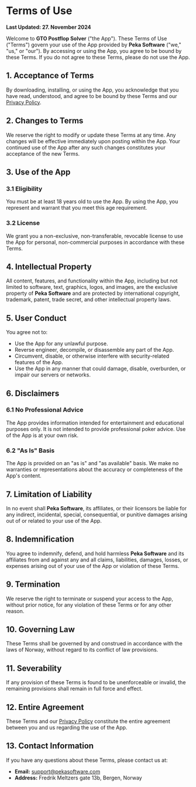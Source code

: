 # Terms of Use

**Last Updated: 27. November 2024**

Welcome to **GTO Postflop Solver** ("the App"). These Terms of Use ("Terms") govern your use of the App provided by **Peka Software** ("we," "us," or "our"). By accessing or using the App, you agree to be bound by these Terms. If you do not agree to these Terms, please do not use the App.

## 1. Acceptance of Terms

By downloading, installing, or using the App, you acknowledge that you have read, understood, and agree to be bound by these Terms and our [Privacy Policy](privacy-policy.html).

## 2. Changes to Terms

We reserve the right to modify or update these Terms at any time. Any changes will be effective immediately upon posting within the App. Your continued use of the App after any such changes constitutes your acceptance of the new Terms.

## 3. Use of the App

### 3.1 Eligibility

You must be at least 18 years old to use the App. By using the App, you represent and warrant that you meet this age requirement.

### 3.2 License

We grant you a non-exclusive, non-transferable, revocable license to use the App for personal, non-commercial purposes in accordance with these Terms.

## 4. Intellectual Property

All content, features, and functionality within the App, including but not limited to software, text, graphics, logos, and images, are the exclusive property of **Peka Software** and are protected by international copyright, trademark, patent, trade secret, and other intellectual property laws.

## 5. User Conduct

You agree not to:

- Use the App for any unlawful purpose.
- Reverse engineer, decompile, or disassemble any part of the App.
- Circumvent, disable, or otherwise interfere with security-related features of the App.
- Use the App in any manner that could damage, disable, overburden, or impair our servers or networks.

## 6. Disclaimers

### 6.1 No Professional Advice

The App provides information intended for entertainment and educational purposes only. It is not intended to provide professional poker advice. Use of the App is at your own risk.

### 6.2 "As Is" Basis

The App is provided on an "as is" and "as available" basis. We make no warranties or representations about the accuracy or completeness of the App's content.

## 7. Limitation of Liability

In no event shall **Peka Software**, its affiliates, or their licensors be liable for any indirect, incidental, special, consequential, or punitive damages arising out of or related to your use of the App.

## 8. Indemnification

You agree to indemnify, defend, and hold harmless **Peka Software** and its affiliates from and against any and all claims, liabilities, damages, losses, or expenses arising out of your use of the App or violation of these Terms.

## 9. Termination

We reserve the right to terminate or suspend your access to the App, without prior notice, for any violation of these Terms or for any other reason.

## 10. Governing Law

These Terms shall be governed by and construed in accordance with the laws of Norway, without regard to its conflict of law provisions.

## 11. Severability

If any provision of these Terms is found to be unenforceable or invalid, the remaining provisions shall remain in full force and effect.

## 12. Entire Agreement

These Terms and our [Privacy Policy](privacy-policy.html) constitute the entire agreement between you and us regarding the use of the App.

## 13. Contact Information

If you have any questions about these Terms, please contact us at:

- **Email:** [support@pekasoftware.com](mailto:petter@pekasoftware.com)
- **Address:** Fredrik Meltzers gate 13b, Bergen, Norway
